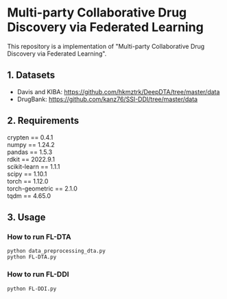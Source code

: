 # Multi-party Collaborative Drug Discovery via Federated Learning

This repository is a implementation of "Multi-party Collaborative Drug Discovery via Federated Learning".

## 1. Datasets

- Davis and KIBA: https://github.com/hkmztrk/DeepDTA/tree/master/data
- DrugBank: https://github.com/kanz76/SSI-DDI/tree/master/data

## 2. Requirements

crypten == 0.4.1  
numpy == 1.24.2  
pandas == 1.5.3  
rdkit == 2022.9.1  
scikit-learn == 1.1.1  
scipy == 1.10.1  
torch == 1.12.0  
torch-geometric == 2.1.0  
tqdm == 4.65.0  

## 3. Usage

### How to run FL-DTA
```
python data_preprocessing_dta.py
python FL-DTA.py
```

### How to run FL-DDI
`python FL-DDI.py`
